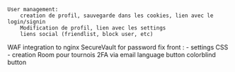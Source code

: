 ```
User management:
	creation de profil, sauvegarde dans les cookies, lien avec le login/signin
	Modification de profil, lien avec les settings
	liens social (friendlist, block user, etc)
```

WAF integration to nginx
SecureVault for password
fix front :
	- settings CSS
	- creation Room pour tournois
2FA via email
language button
colorblind button